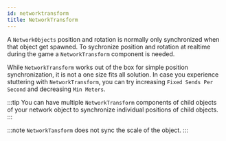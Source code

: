 ```yaml
---
id: networktransform
title: NetworkTransform
---
```

A `NetworkObjects` position and rotation is normally only synchronized when that object get spawned. To sychronize position and rotation at realtime during the game a `NetworkTransform` component is needed.

While `NetworkTransform` works out of the box for simple position synchronization, it is not a one size fits all solution. In case you experience stuttering with `NetworkTransform`, you can try increasing `Fixed Sends Per Second` and decreasing `Min Meters`. 


:::tip
You can have multiple `NetworkTransform` components of child objects of your network object to synchronize individual positions of child objects.
:::

:::note
`NetworkTansform` does not sync the scale of the object.
:::